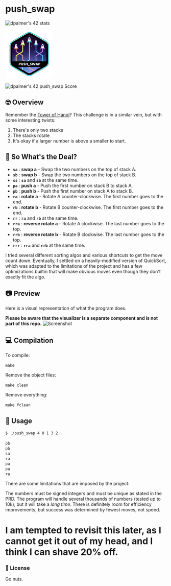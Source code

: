 # push_swap
![dpalmer's 42 stats](https://badge42.vercel.app/api/v2/cli5pb141011308mh1fmi5qrq/stats?cursusId=21&coalitionId=271)

![Achievement Unlocked!](./assets/push_swape.png)

![dpalmer's 42 push_swap Score](https://badge42.vercel.app/api/v2/cli5pb141011308mh1fmi5qrq/project/2909197)

## 🤓 Overview
Remember the [Tower of Hanoi](https://en.wikipedia.org/wiki/Tower_of_Hanoi)? This challenge is in a similar vein, but with some interesting twists:
1. There's only two stacks
2. The stacks rotate
3. It's okay if a larger number is above a smaller to start.

## 🧐 So What's the Deal?
- **`sa`** : **swap a** - Swap the two numbers on the top of stack A.
- **`sb`** : **swap b** - Swap the two numbers on the top of stack B.
- **`ss`** : **`sa`** and **`sb`** at the same time.
- **`pa`** : **push a** - Push the first number on stack B to stack A.
- **`pb`** : **push b** - Push the first number on stack A to stack B.
- **`ra`** : **rotate a** - Rotate A counter-clockwise. The first number goes to the end.
- **`rb`** : **rotate b** - Rotate B counter-clockwise. The first number goes to the end.
- **`rr`** : **`ra`** and **`rb`** at the same time.
- **`rra`** : **reverse rotate a** - Rotate A clockwise. The last number goes to the top.
- **`rrb`** : **reverse rotate b** - Rotate B clockwise. The last number goes to the top.
- **`rrr`** : **`rra`** and **`rrb`** at the same time.

I tried several different sorting algos and various shortcuts to get the move count down. Eventually, I settled on a heavily-modified version of QuickSort, which was adapted to the limitations of the project and has a few optimizations builtin that will make obvious moves even though they don't exactly fit the algo.

## 📷 Preview
Here is a visual representation of what the program does.

**Please be aware that the visualizer is a separate component and is not part of this repo.**
![Screenshot](./assets/p_s.gif)

## 💻 Compilation
To compile:

```make```

Remove the object files:

```make clean```

Remove everything:

```make fclean```

## 🤡 Usage
```
$ ./push_swap 4 0 1 3 2

pb
pb
sa
ra
pa
pa
ra
```
There are some limitations that are imposed by the project:

The numbers must be signed integers and must be unique as stated in the PRD. The program will handle several thousands of numbers (tested up to 10k), but it will take a _long time_. There is definitely room for efficiency improvements, but success was determined by fewest moves, not speed.

# I am tempted to revisit this later, as I cannot get it out of my head, and I think I can shave 20% off.

### 📝 License
Go nuts.
